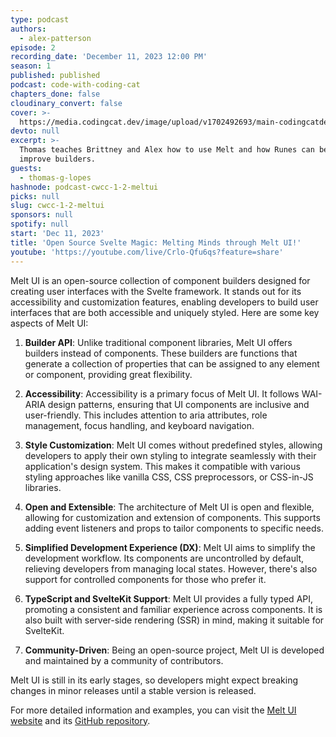 ```yaml
---
type: podcast
authors:
  - alex-patterson
episode: 2
recording_date: 'December 11, 2023 12:00 PM'
season: 1
published: published
podcast: code-with-coding-cat
chapters_done: false
cloudinary_convert: false
cover: >-
  https://media.codingcat.dev/image/upload/v1702492693/main-codingcatdev-photo/2023-12-11-meltui.png
devto: null
excerpt: >-
  Thomas teaches Brittney and Alex how to use Melt and how Runes can be used to
  improve builders.
guests:
  - thomas-g-lopes
hashnode: podcast-cwcc-1-2-meltui
picks: null
slug: cwcc-1-2-meltui
sponsors: null
spotify: null
start: 'Dec 11, 2023'
title: 'Open Source Svelte Magic: Melting Minds through Melt UI!'
youtube: 'https://youtube.com/live/Crlo-Qfu6qs?feature=share'
---
```


<script>
  import OpenIn from '$lib/components/content/OpenIn.svelte'
</script>

<OpenIn url="https://github.com/CodingCatDev/code-with-codingcat-meltui"  />

Melt UI is an open-source collection of component builders designed for creating user interfaces with the Svelte framework. It stands out for its accessibility and customization features, enabling developers to build user interfaces that are both accessible and uniquely styled. Here are some key aspects of Melt UI:

1. **Builder API**: Unlike traditional component libraries, Melt UI offers builders instead of components. These builders are functions that generate a collection of properties that can be assigned to any element or component, providing great flexibility.

2. **Accessibility**: Accessibility is a primary focus of Melt UI. It follows WAI-ARIA design patterns, ensuring that UI components are inclusive and user-friendly. This includes attention to aria attributes, role management, focus handling, and keyboard navigation.

3. **Style Customization**: Melt UI comes without predefined styles, allowing developers to apply their own styling to integrate seamlessly with their application's design system. This makes it compatible with various styling approaches like vanilla CSS, CSS preprocessors, or CSS-in-JS libraries.

4. **Open and Extensible**: The architecture of Melt UI is open and flexible, allowing for customization and extension of components. This supports adding event listeners and props to tailor components to specific needs.

5. **Simplified Development Experience (DX)**: Melt UI aims to simplify the development workflow. Its components are uncontrolled by default, relieving developers from managing local states. However, there's also support for controlled components for those who prefer it.

6. **TypeScript and SvelteKit Support**: Melt UI provides a fully typed API, promoting a consistent and familiar experience across components. It is also built with server-side rendering (SSR) in mind, making it suitable for SvelteKit.

7. **Community-Driven**: Being an open-source project, Melt UI is developed and maintained by a community of contributors.

Melt UI is still in its early stages, so developers might expect breaking changes in minor releases until a stable version is released.

For more detailed information and examples, you can visit the [Melt UI website](https://www.melt-ui.com/docs/introduction) and its [GitHub repository](https://github.com/melt-ui/melt-ui).
